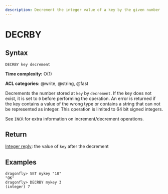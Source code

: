 ```yaml
---
description: Decrement the integer value of a key by the given number
---
```


# DECRBY

## Syntax

    DECRBY key decrement

**Time complexity:** O(1)

**ACL categories:** @write, @string, @fast

Decrements the number stored at `key` by `decrement`.
If the key does not exist, it is set to `0` before performing the operation.
An error is returned if the key contains a value of the wrong type or contains a
string that can not be represented as integer.
This operation is limited to 64 bit signed integers.

See `INCR` for extra information on increment/decrement operations.

## Return

[Integer reply](https://redis.io/docs/reference/protocol-spec#resp-integers): the value of `key` after the decrement

## Examples

```shell
dragonfly> SET mykey "10"
"OK"
dragonfly> DECRBY mykey 3
(integer) 7
```
